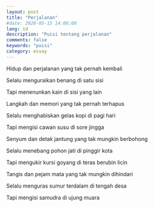 ```yaml
---
layout: post
title: "Perjalanan"
#date: 2020-05-15 14:00:00
lang: id
description: "Puisi tentang perjalanan"
comments: false
keywords: "puisi"
category: essay
---
```


Hidup dan perjalanan yang tak pernah kembali 

Selalu menguraikan benang di satu sisi 

Tapi menenunkan kain di sisi yang lain 

Langkah dan memori yang tak pernah terhapus 

Selalu menghabiskan gelas kopi di pagi hari 

Tapi mengisi cawan susu di sore jingga 

Senyum dan detak jantung yang tak mungkin berbohong 

Selalu menebang pohon jati di pinggir kota 

Tapi mengukir kursi goyang di teras berubin licin 

Tangis dan pejam mata yang tak mungkin dihindari 

Selalu menguras sumur terdalam di tengah desa 

Tapi mengisi samudra di ujung muara